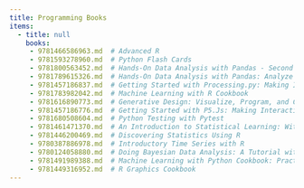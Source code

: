 ```yaml
---
title: Programming Books
items:
  - title: null
    books:
     - 9781466586963.md  # Advanced R
     - 9781593278960.md  # Python Flash Cards
     - 9781800563452.md  # Hands-On Data Analysis with Pandas - Second Edition: A Python data science handbook for data collection, wrangling, analysis, and visualization
     - 9781789615326.md  # Hands-On Data Analysis with Pandas: Analyze data efficiently for carrying out scientific computing, time series analysis and data visualization using Python
     - 9781457186837.md  # Getting Started with Processing.py: Making Interactive Graphics with Processing's Python Mode (Make:)
     - 9781783982042.md  # Machine Learning with R Cookbook
     - 9781616890773.md  # Generative Design: Visualize, Program, and Create with Processing
     - 9781457186776.md  # Getting Started with P5.Js: Making Interactive Graphics in JavaScript and Processing
     - 9781680508604.md  # Python Testing with Pytest
     - 9781461471370.md  # An Introduction to Statistical Learning: With Applications in R
     - 9781446200469.md  # Discovering Statistics Using R
     - 9780387886978.md  # Introductory Time Series with R
     - 9780124058880.md  # Doing Bayesian Data Analysis: A Tutorial with R, Jags, and Stan
     - 9781491989388.md  # Machine Learning with Python Cookbook: Practical Solutions from Preprocessing to Deep Learning
     - 9781449316952.md  # R Graphics Cookbook
---
```


